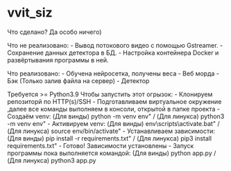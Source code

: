 # vvit_siz

Что сделано?
Да особо ничего)

Что не реализовано:
    - Вывод потокового видео с помощью Gstreamer.
    - Сохранение данных детектора в БД.
    - Настройка контейнера Docker и развёртывания программы в ней.

Что реализовано:
    - Обучена нейросетка, получены веса
    - Веб морда
    - Бэк (Только залив файла на сервер)
    - Детектор

Требуется >= Python3.9
Чтобы запустить этот огрызок:
    - Клонируем репозиторй по HTTP(s)/SSH
    - Подготавливаем виртуальное окружение ,далее все команды выполняем в консоли, открытой в папке проекта
        - Создаём venv:                 (Для винды) python -m venv env"                 /   (Для линукса) python3 -m venv env"
        - Активируем venv:              (Для винды) env\scripts\activate.bat"           /   (Для линукса) source env/bin/activate"
        - Устанавливаем зависимости:    (Для винды) pip install -r requirements.txt"    /   (Для линукса) pip3 install requirements.txt"
        - Готово! Зависимости установлены
    - Запуск программы пока выполняется командой:
                                        (Для винды) python app.py                       /   (Для линукса) python3 app.py  